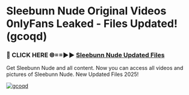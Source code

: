 # Sleebunn Nude Original Videos 0nlyFans Leaked - Files Updated! (gcoqd)

<h3>🔴 CLICK HERE 🌐==►► <a href="https://tinyurl.com/4mcuefdz" rel="nofollow">Sleebunn Nude Updated Files</a></h3>

Get Sleebunn Nude and all content. Now you can access all videos and pictures of Sleebunn Nude. New Updated Files 2025!

[![gcoqd](https://i.imgur.com/StAQSOY.gif)](https://tinyurl.com/4mcuefdz)
